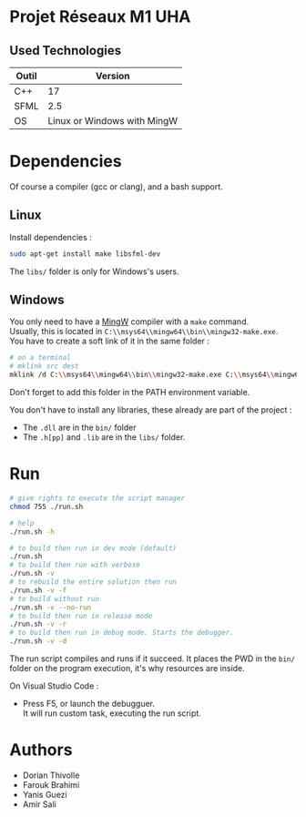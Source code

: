 # Projet Réseaux M1 UHA

## Used Technologies

Outil | Version
------|--------
C++   | 17
SFML  | 2.5
OS    | Linux or Windows with MingW

# Dependencies

Of course a compiler (gcc or clang), and a bash support.

## Linux

Install dependencies :

```sh
sudo apt-get install make libsfml-dev
```

The `libs/` folder is only for Windows's users.

## Windows

You only need to have a [MingW](https://www.msys2.org/) compiler with a `make` command.<br>
Usually, this is located in `C:\\msys64\\mingw64\\bin\\mingw32-make.exe`.<br>
You have to create a soft link of it in the same folder :
```sh
# on a terminal
# mklink src dest
mklink /d C:\\msys64\\mingw64\\bin\\mingw32-make.exe C:\\msys64\\mingw64\\bin\\make
```
Don't forget to add this folder in the PATH environment variable.

You don't have to install any libraries, these already are part of the project :
- The `.dll` are in the `bin/` folder
- The `.h[pp]` and `.lib` are in the `libs/` folder.


# Run

```sh
# give rights to execute the script manager
chmod 755 ./run.sh

# help
./run.sh -h

# to build then run in dev mode (default)
./run.sh
# to build then run with verbose
./run.sh -v
# to rebuild the entire solution then run
./run.sh -v -f
# to build without run
./run.sh -v --no-run
# to build then run in release mode
./run.sh -v -r
# to build then run in debug mode. Starts the debugger.
./run.sh -v -d
```

The run script compiles and runs if it succeed. It places the PWD in the `bin/` folder on the program execution, it's why resources are inside.

On Visual Studio Code :
- Press F5, or launch the debugguer.<br>It will run custom task, executing the run script.

# Authors

- Dorian Thivolle
- Farouk Brahimi
- Yanis Guezi
- Amir Sali
